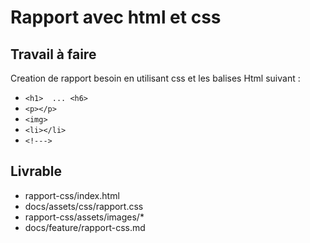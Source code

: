 # Rapport avec html et css


## Travail à faire

Creation de rapport besoin en  utilisant css et les balises Html suivant :
- ```<h1>  ... <h6>```
- ```<p></p>``` 
- ```<img> ```
- ```<li></li> ```
- ```<!--->```

## Livrable

- rapport-css/index.html
- docs/assets/css/rapport.css
- rapport-css/assets/images/*
- docs/feature/rapport-css.md  